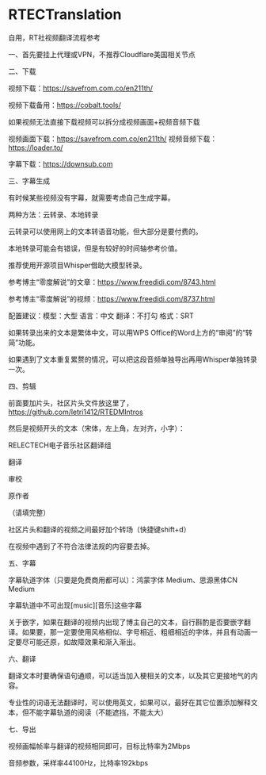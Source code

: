 # RTECTranslation
自用，RT社视频翻译流程参考

一、首先要挂上代理或VPN，不推荐Cloudflare美国相关节点

二、下载

视频下载：https://savefrom.com.co/en211th/

视频下载备用：https://cobalt.tools/

如果视频无法直接下载视频可以拆分成视频画面+视频音频下载

视频画面下载：https://savefrom.com.co/en211th/
视频音频下载：https://loader.to/

字幕下载：https://downsub.com

三、字幕生成

有时候某些视频没有字幕，就需要考虑自己生成字幕。

两种方法：云转录、本地转录

云转录可以使用网上的文本转语音功能，但大部分是要付费的。

本地转录可能会有错误，但是有较好的时间轴参考价值。

推荐使用开源项目Whisper借助大模型转录。

参考博主“零度解说”的文章：https://www.freedidi.com/8743.html

参考博主“零度解说”的视频：https://www.freedidi.com/8737.html

配置建议：模型：大型
        语言：中文
        翻译：不打勾
        格式：SRT
        
如果转录出来的文本是繁体中文，可以用WPS Office的Word上方的“审阅”的“转简”功能。

如果遇到了文本重复累赘的情况，可以把这段音频单独导出再用Whisper单独转录一次。

四、剪辑

前面要加片头，社区片头文件放这里了，https://github.com/letri1412/RTEDMIntros

然后是视频开头的文本（宋体，左上角，左对齐，小字）：

RELECTECH电子音乐社区翻译组

翻译

审校

原作者

（请填完整）

社区片头和翻译的视频之间最好加个转场（快捷键shift+d）

在视频中遇到了不符合法律法规的内容要去掉。

五、字幕

字幕轨道字体（只要是免费商用都可以）：鸿蒙字体 Medium、思源黑体CN Medium

字幕轨道中不可出现[music][音乐]这些字幕

关于嵌字，如果在翻译的视频内出现了博主自己的文本，自行斟酌是否要嵌字翻译。如果要，那一定要使用风格相似、字号相近、粗细相近的字体，并且有动画一定要尽可能还原，如故障效果和渐入渐出。

六、翻译

翻译文本时要确保语句通顺，可以适当加入梗相关的文本，以及其它更接地气的内容。

专业性的词语无法翻译时，可以使用英文，如果可以，最好在其它位置添加解释文本，但不能字幕轨道的阅读（不能遮挡，不能太大）

七、导出

视频画幅帧率与翻译的视频相同即可，目标比特率为2Mbps

音频参数，采样率44100Hz，比特率192kbps
